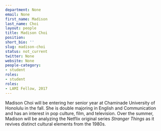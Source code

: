 ```yaml
---
department: None
email: None
first_name: Madison
last_name: Choi
layout: people
title: Madison Choi
position:
short_bio: ''
slug: madison-choi
status: not_current
twitter: None
website: None
people-category:
- student
roles:
- student
roles:
- LAMI Fellow, 2017
---
```


Madison Choi will be entering her senior year at Chaminade University of Honolulu in the fall. She is double majoring in English and Communication and has an interest in pop culture, film, and television. Over the summer, Madison will be analyzing the Netflix original series _Stranger Things_ as it revives distinct cultural elements from the 1980s.
